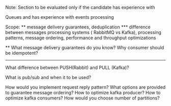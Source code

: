 Note: Section to be evaluated only if the candidate has experience with

Queues and has experience with events processing

Scope:
** message delivery guarantees, deduplication
*** difference between messages processing systems ( RabbitMQ vs Kafka), processing patterns, message ordering, performance and throughput optimizations

**
What message delivery guarantees do you know?
Why consumer should be idempotent?

***
What difference between PUSH(Rabbit) and PULL (Kafka)?

What is pub/sub and when it to be used?

How would you implement request reply pattern?
What options are provided to guarantee message ordering?
How to optimize kafka producer?
How to optimize kafka consumers?
How would you choose number of partitions?